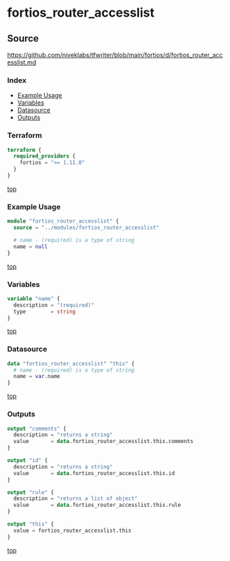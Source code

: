# fortios_router_accesslist

## Source

https://github.com/niveklabs/tfwriter/blob/main/fortios/d/fortios_router_accesslist.md

### Index

- [Example Usage](#example-usage)
- [Variables](#variables)
- [Datasource](#datasource)
- [Outputs](#outputs)

### Terraform

```terraform
terraform {
  required_providers {
    fortios = ">= 1.11.0"
  }
}
```

[top](#index)

### Example Usage

```terraform
module "fortios_router_accesslist" {
  source = "../modules/fortios_router_accesslist"

  # name - (required) is a type of string
  name = null
}
```

[top](#index)

### Variables

```terraform
variable "name" {
  description = "(required)"
  type        = string
}
```

[top](#index)

### Datasource

```terraform
data "fortios_router_accesslist" "this" {
  # name - (required) is a type of string
  name = var.name
}
```

[top](#index)

### Outputs

```terraform
output "comments" {
  description = "returns a string"
  value       = data.fortios_router_accesslist.this.comments
}

output "id" {
  description = "returns a string"
  value       = data.fortios_router_accesslist.this.id
}

output "rule" {
  description = "returns a list of object"
  value       = data.fortios_router_accesslist.this.rule
}

output "this" {
  value = fortios_router_accesslist.this
}
```

[top](#index)